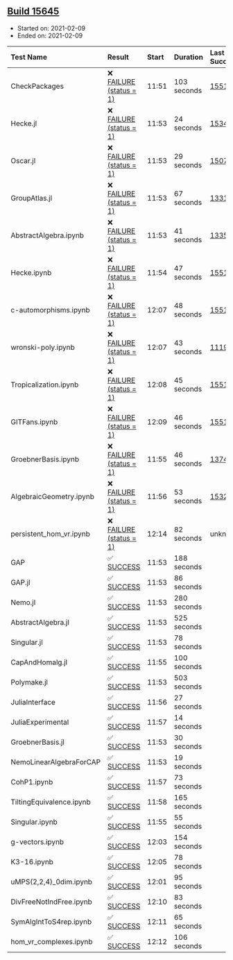 ## [Build 15645](https://oscarci.mathematik.uni-kl.de/job/oscar/15645/)

* Started on: 2021-02-09
* Ended on: 2021-02-09

| Test Name    | Result | Start | Duration | Last Success | First Failure |
|:-------------|:-------|:------|:---------|:-------------|:--------------|
| CheckPackages | ❌ [FAILURE (status = 1)](https://oscarci.mathematik.uni-kl.de/job/oscar/15645/artifact/logs/build-15645/CheckPackages.log) | 11:51 | 103 seconds | [15514](https://oscarci.mathematik.uni-kl.de/job/oscar/15514/) | [15515](https://oscarci.mathematik.uni-kl.de/job/oscar/15515/) |
| Hecke.jl | ❌ [FAILURE (status = 1)](https://oscarci.mathematik.uni-kl.de/job/oscar/15645/artifact/logs/build-15645/Hecke.jl.log) | 11:53 | 24 seconds | [15344](https://oscarci.mathematik.uni-kl.de/job/oscar/15344/) | [15348](https://oscarci.mathematik.uni-kl.de/job/oscar/15348/) |
| Oscar.jl | ❌ [FAILURE (status = 1)](https://oscarci.mathematik.uni-kl.de/job/oscar/15645/artifact/logs/build-15645/Oscar.jl.log) | 11:53 | 29 seconds | [15079](https://oscarci.mathematik.uni-kl.de/job/oscar/15079/) | [15080](https://oscarci.mathematik.uni-kl.de/job/oscar/15080/) |
| GroupAtlas.jl | ❌ [FAILURE (status = 1)](https://oscarci.mathematik.uni-kl.de/job/oscar/15645/artifact/logs/build-15645/GroupAtlas.jl.log) | 11:53 | 67 seconds | [13311](https://oscarci.mathematik.uni-kl.de/job/oscar/13311/) | [13312](https://oscarci.mathematik.uni-kl.de/job/oscar/13312/) |
| AbstractAlgebra.ipynb | ❌ [FAILURE (status = 1)](https://oscarci.mathematik.uni-kl.de/job/oscar/15645/artifact/logs/build-15645/AbstractAlgebra.ipynb.log) | 11:53 | 41 seconds | [13355](https://oscarci.mathematik.uni-kl.de/job/oscar/13355/) | [13356](https://oscarci.mathematik.uni-kl.de/job/oscar/13356/) |
| Hecke.ipynb | ❌ [FAILURE (status = 1)](https://oscarci.mathematik.uni-kl.de/job/oscar/15645/artifact/logs/build-15645/Hecke.ipynb.log) | 11:54 | 47 seconds | [15514](https://oscarci.mathematik.uni-kl.de/job/oscar/15514/) | [15515](https://oscarci.mathematik.uni-kl.de/job/oscar/15515/) |
| c-automorphisms.ipynb | ❌ [FAILURE (status = 1)](https://oscarci.mathematik.uni-kl.de/job/oscar/15645/artifact/logs/build-15645/c-automorphisms.ipynb.log) | 12:07 | 48 seconds | [15514](https://oscarci.mathematik.uni-kl.de/job/oscar/15514/) | [15515](https://oscarci.mathematik.uni-kl.de/job/oscar/15515/) |
| wronski-poly.ipynb | ❌ [FAILURE (status = 1)](https://oscarci.mathematik.uni-kl.de/job/oscar/15645/artifact/logs/build-15645/wronski-poly.ipynb.log) | 12:07 | 43 seconds | [11192](https://oscarci.mathematik.uni-kl.de/job/oscar/11192/) | [11193](https://oscarci.mathematik.uni-kl.de/job/oscar/11193/) |
| Tropicalization.ipynb | ❌ [FAILURE (status = 1)](https://oscarci.mathematik.uni-kl.de/job/oscar/15645/artifact/logs/build-15645/Tropicalization.ipynb.log) | 12:08 | 45 seconds | [15514](https://oscarci.mathematik.uni-kl.de/job/oscar/15514/) | [15515](https://oscarci.mathematik.uni-kl.de/job/oscar/15515/) |
| GITFans.ipynb | ❌ [FAILURE (status = 1)](https://oscarci.mathematik.uni-kl.de/job/oscar/15645/artifact/logs/build-15645/GITFans.ipynb.log) | 12:09 | 46 seconds | [15514](https://oscarci.mathematik.uni-kl.de/job/oscar/15514/) | [15515](https://oscarci.mathematik.uni-kl.de/job/oscar/15515/) |
| GroebnerBasis.ipynb | ❌ [FAILURE (status = 1)](https://oscarci.mathematik.uni-kl.de/job/oscar/15645/artifact/logs/build-15645/GroebnerBasis.ipynb.log) | 11:55 | 46 seconds | [13748](https://oscarci.mathematik.uni-kl.de/job/oscar/13748/) | [13749](https://oscarci.mathematik.uni-kl.de/job/oscar/13749/) |
| AlgebraicGeometry.ipynb | ❌ [FAILURE (status = 1)](https://oscarci.mathematik.uni-kl.de/job/oscar/15645/artifact/logs/build-15645/AlgebraicGeometry.ipynb.log) | 11:56 | 53 seconds | [15322](https://oscarci.mathematik.uni-kl.de/job/oscar/15322/) | [15323](https://oscarci.mathematik.uni-kl.de/job/oscar/15323/) |
| persistent_hom_vr.ipynb | ❌ [FAILURE (status = 1)](https://oscarci.mathematik.uni-kl.de/job/oscar/15645/artifact/logs/build-15645/persistent_hom_vr.ipynb.log) | 12:14 | 82 seconds | unknown | unknown |
| GAP | ✅ [SUCCESS](https://oscarci.mathematik.uni-kl.de/job/oscar/15645/artifact/logs/build-15645/GAP.log) | 11:53 | 188 seconds |  |  |
| GAP.jl | ✅ [SUCCESS](https://oscarci.mathematik.uni-kl.de/job/oscar/15645/artifact/logs/build-15645/GAP.jl.log) | 11:53 | 86 seconds |  |  |
| Nemo.jl | ✅ [SUCCESS](https://oscarci.mathematik.uni-kl.de/job/oscar/15645/artifact/logs/build-15645/Nemo.jl.log) | 11:53 | 280 seconds |  |  |
| AbstractAlgebra.jl | ✅ [SUCCESS](https://oscarci.mathematik.uni-kl.de/job/oscar/15645/artifact/logs/build-15645/AbstractAlgebra.jl.log) | 11:53 | 525 seconds |  |  |
| Singular.jl | ✅ [SUCCESS](https://oscarci.mathematik.uni-kl.de/job/oscar/15645/artifact/logs/build-15645/Singular.jl.log) | 11:53 | 78 seconds |  |  |
| CapAndHomalg.jl | ✅ [SUCCESS](https://oscarci.mathematik.uni-kl.de/job/oscar/15645/artifact/logs/build-15645/CapAndHomalg.jl.log) | 11:55 | 100 seconds |  |  |
| Polymake.jl | ✅ [SUCCESS](https://oscarci.mathematik.uni-kl.de/job/oscar/15645/artifact/logs/build-15645/Polymake.jl.log) | 11:53 | 503 seconds |  |  |
| JuliaInterface | ✅ [SUCCESS](https://oscarci.mathematik.uni-kl.de/job/oscar/15645/artifact/logs/build-15645/JuliaInterface.log) | 11:56 | 27 seconds |  |  |
| JuliaExperimental | ✅ [SUCCESS](https://oscarci.mathematik.uni-kl.de/job/oscar/15645/artifact/logs/build-15645/JuliaExperimental.log) | 11:57 | 14 seconds |  |  |
| GroebnerBasis.jl | ✅ [SUCCESS](https://oscarci.mathematik.uni-kl.de/job/oscar/15645/artifact/logs/build-15645/GroebnerBasis.jl.log) | 11:53 | 30 seconds |  |  |
| NemoLinearAlgebraForCAP | ✅ [SUCCESS](https://oscarci.mathematik.uni-kl.de/job/oscar/15645/artifact/logs/build-15645/NemoLinearAlgebraForCAP.log) | 11:53 | 19 seconds |  |  |
| CohP1.ipynb | ✅ [SUCCESS](https://oscarci.mathematik.uni-kl.de/job/oscar/15645/artifact/logs/build-15645/CohP1.ipynb.log) | 11:57 | 73 seconds |  |  |
| TiltingEquivalence.ipynb | ✅ [SUCCESS](https://oscarci.mathematik.uni-kl.de/job/oscar/15645/artifact/logs/build-15645/TiltingEquivalence.ipynb.log) | 11:58 | 165 seconds |  |  |
| Singular.ipynb | ✅ [SUCCESS](https://oscarci.mathematik.uni-kl.de/job/oscar/15645/artifact/logs/build-15645/Singular.ipynb.log) | 11:55 | 55 seconds |  |  |
| g-vectors.ipynb | ✅ [SUCCESS](https://oscarci.mathematik.uni-kl.de/job/oscar/15645/artifact/logs/build-15645/g-vectors.ipynb.log) | 12:03 | 154 seconds |  |  |
| K3-16.ipynb | ✅ [SUCCESS](https://oscarci.mathematik.uni-kl.de/job/oscar/15645/artifact/logs/build-15645/K3-16.ipynb.log) | 12:05 | 78 seconds |  |  |
| uMPS(2,2,4)_0dim.ipynb | ✅ [SUCCESS](https://oscarci.mathematik.uni-kl.de/job/oscar/15645/artifact/logs/build-15645/uMPS-2-2-4-_0dim.ipynb.log) | 12:01 | 95 seconds |  |  |
| DivFreeNotIndFree.ipynb | ✅ [SUCCESS](https://oscarci.mathematik.uni-kl.de/job/oscar/15645/artifact/logs/build-15645/DivFreeNotIndFree.ipynb.log) | 12:10 | 83 seconds |  |  |
| SymAlgIntToS4rep.ipynb | ✅ [SUCCESS](https://oscarci.mathematik.uni-kl.de/job/oscar/15645/artifact/logs/build-15645/SymAlgIntToS4rep.ipynb.log) | 12:11 | 65 seconds |  |  |
| hom_vr_complexes.ipynb | ✅ [SUCCESS](https://oscarci.mathematik.uni-kl.de/job/oscar/15645/artifact/logs/build-15645/hom_vr_complexes.ipynb.log) | 12:12 | 106 seconds |  |  |
